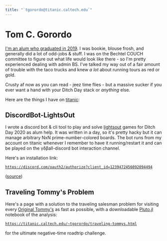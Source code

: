 ```yaml
---
title: "`tgorordo@titanic.caltech.edu`"
---
```

# Tom C. Gorordo
[I'm an alum who graduated in 2019](https://tom.ket.dev). I was bookie, blouse frosh, and generally did a lot of odd-jobs & stuff. 
I was on the Bechtel COUCH committee to figure out what life would look like there - so I'm pretty experienced dealing with admin BS.
I've talked my way out of a fair amount of trouble with the taco trucks and knew *a lot* about running tours as red or gold.

Crusty af now as you can read - jeez time flies - but a massive sucker if you ever want a hand with your Ditch Day stack or *anything* else.

Here are the things I have on [titanic](https://titanic.caltech.edu):

## DiscordBot-LightsOut

I wrote a discord bot & cli tool to play and solve [lightsout](https://en.wikipedia.org/wiki/Lights_Out_(game)) games for
Ditch Day 2020 as alum help. It was written in a day, so it's pretty hacky but it can manage arbitrary NxN prime-number-colored boards.
The bot runs from my account on titanic whenever I remember to have it running/restart it and can be played on the γδβall-discord bot interaction channel.

Here's an installation link: 

[`https://discord.com/oauth2/authorize?client_id=1239472456092094494`](https://discord.com/oauth2/authorize?client_id=1239472456092094494)

([source](https://github.com/tgorordo/discordbot-lightsout))

## Traveling Tommy's Problem
Here's a page with a solution to the traveling salesman problem for visiting every
[Original Tommy's](https://originaltommys.com/locations) as fast as possible,
with a downloadable [Pluto.jl](https://plutojl.org) notebook of the analysis:

[`https://titanic.caltech.edu/~tgorordo/traveling-tommys.html`](https://titanic.caltech.edu/~tgorordo/traveling-tommys)

for the ultimate negative-time roadtrip challenge.
